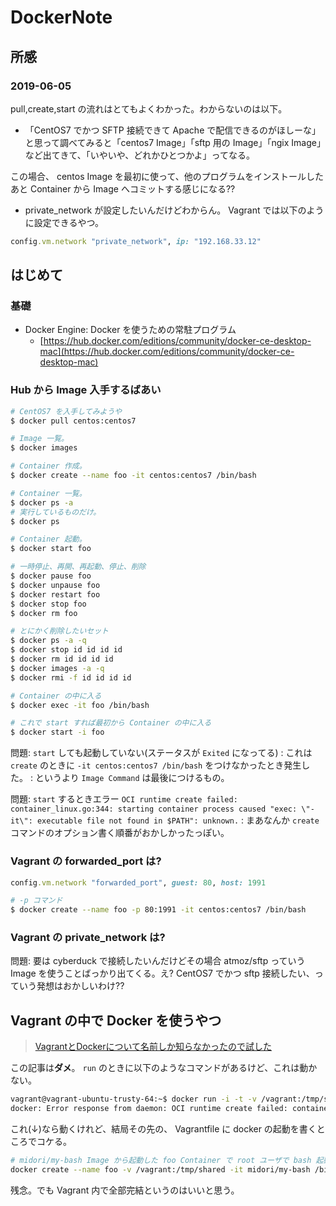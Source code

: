 DockerNote
===

## 所感

### 2019-06-05

pull,create,start の流れはとてもよくわかった。わからないのは以下。

- 「CentOS7 でかつ SFTP 接続できて Apache で配信できるのがほしーな」と思って調べてみると「centos7 Image」「sftp 用の Image」「ngix Image」など出てきて、「いやいや、どれかひとつかよ」ってなる。

この場合、 centos Image を最初に使って、他のプログラムをインストールしたあと Container から Image へコミットする感じになる??

- private_network が設定したいんだけどわからん。 Vagrant では以下のように設定できるやつ。

```ruby
config.vm.network "private_network", ip: "192.168.33.12"
```



## はじめて

### 基礎

- Docker Engine: Docker を使うための常駐プログラム
    - [https://hub.docker.com/editions/community/docker-ce-desktop-mac](https://hub.docker.com/editions/community/docker-ce-desktop-mac)

### Hub から Image 入手するばあい

```bash
# CentOS7 を入手してみようや
$ docker pull centos:centos7

# Image 一覧。
$ docker images

# Container 作成。
$ docker create --name foo -it centos:centos7 /bin/bash

# Container 一覧。
$ docker ps -a
# 実行しているものだけ。
$ docker ps

# Container 起動。
$ docker start foo

# 一時停止、再開、再起動、停止、削除
$ docker pause foo
$ docker unpause foo
$ docker restart foo
$ docker stop foo
$ docker rm foo

# とにかく削除したいセット
$ docker ps -a -q
$ docker stop id id id id
$ docker rm id id id id
$ docker images -a -q
$ docker rmi -f id id id id

# Container の中に入る
$ docker exec -it foo /bin/bash

# これで start すれば最初から Container の中に入る
$ docker start -i foo
```

問題: `start` しても起動していない(ステータスが `Exited` になってる)
:   これは `create` のときに `-it centos:centos7 /bin/bash` をつけなかったとき発生した。
:   というより `Image Command` は最後につけるもの。


問題: `start` するときエラー `OCI runtime create failed: container_linux.go:344: starting container process caused "exec: \"-it\": executable file not found in $PATH": unknown.`
:   まあなんか `create` コマンドのオプション書く順番がおかしかったっぽい。

### Vagrant の forwarded_port は?

```ruby
config.vm.network "forwarded_port", guest: 80, host: 1991
```

```bash
# -p コマンド
$ docker create --name foo -p 80:1991 -it centos:centos7 /bin/bash
```

### Vagrant の private_network は?

問題: 要は cyberduck で接続したいんだけどその場合 atmoz/sftp っていう Image を使うことばっかり出てくる。え? CentOS7 でかつ sftp 接続したい、っていう発想はおかしいわけ??


## Vagrant の中で Docker を使うやつ

> [VagrantとDockerについて名前しか知らなかったので試した](https://qiita.com/hidekuro/items/fc12344d36d996198e96)

この記事は**ダメ**。 `run` のときに以下のようなコマンドがあるけど、これは動かない。

```bash
vagrant@vagrant-ubuntu-trusty-64:~$ docker run -i -t -v /vagrant:/tmp/shared --name="hogehoge" midori/my-bash
docker: Error response from daemon: OCI runtime create failed: container_linux.go:348: starting container process caused "process_linux.go:301: running exec setns process for init caused \"exit status 23\"": unknown.
```

これ(↓)なら動くけれど、結局その先の、 Vagrantfile に docker の起動を書くところでコケる。

```bash
# midori/my-bash Image から起動した foo Container で root ユーザで bash 起動
docker create --name foo -v /vagrant:/tmp/shared -it midori/my-bash /bin/bash
```

残念。でも Vagrant 内で全部完結というのはいいと思う。
